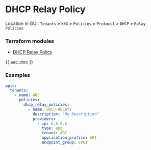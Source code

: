 # DHCP Relay Policy

Location in GUI:
`Tenants` » `XXX` » `Policies` » `Protocol` » `DHCP` » `Relay Policies`

### Terraform modules

* [DHCP Relay Policy](https://registry.terraform.io/modules/netascode/dhcp-relay-policy/aci/latest)

{{ aac_doc }}

### Examples

```yaml
apic:
  tenants:
    - name: ABC
      policies:
        dhcp_relay_policies:
          - name: DHCP-RELAY1
            description: "My Description"
            providers:
              - ip: 6.6.6.6
                type: epg
                tenant: ABC
                application_profile: AP1
                endpoint_group: EPG1
```
